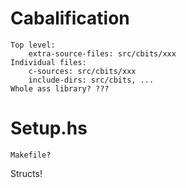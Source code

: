 # Cabalification
    Top level:
        extra-source-files: src/cbits/xxx
    Individual files:
        c-sources: src/cbits/xxx
        include-dirs: src/cbits, ...
    Whole ass library? ???

# Setup.hs
    Makefile?

Structs!